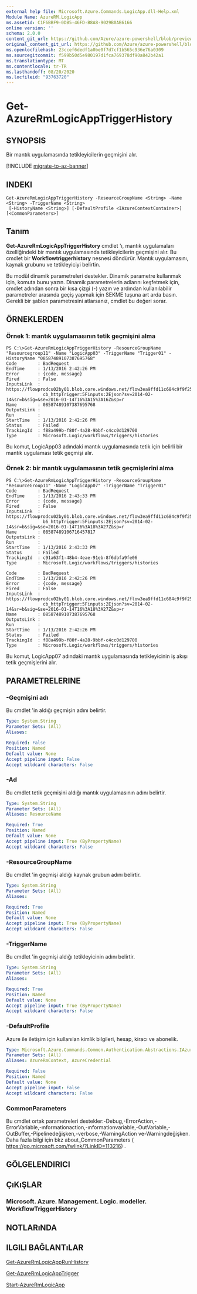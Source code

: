 ```yaml
---
external help file: Microsoft.Azure.Commands.LogicApp.dll-Help.xml
Module Name: AzureRM.LogicApp
ms.assetid: C1F6BBF9-0DB5-46FD-B8A8-9029B0AB6166
online version: ''
schema: 2.0.0
content_git_url: https://github.com/Azure/azure-powershell/blob/preview/src/ResourceManager/LogicApp/Commands.LogicApp/help/Get-AzureRmLogicAppTriggerHistory.md
original_content_git_url: https://github.com/Azure/azure-powershell/blob/preview/src/ResourceManager/LogicApp/Commands.LogicApp/help/Get-AzureRmLogicAppTriggerHistory.md
ms.openlocfilehash: 23ccef6dedf1a0be0f7d7cf1b565c936e76a0309
ms.sourcegitcommit: f599b50d5e980197d1fca769378df90a842b42a1
ms.translationtype: MT
ms.contentlocale: tr-TR
ms.lasthandoff: 08/20/2020
ms.locfileid: "93763720"
---
```

# Get-AzureRmLogicAppTriggerHistory

## SYNOPSIS
Bir mantık uygulamasında tetikleyicilerin geçmişini alır.

[!INCLUDE [migrate-to-az-banner](../../includes/migrate-to-az-banner.md)]

## INDEKI

```
Get-AzureRmLogicAppTriggerHistory -ResourceGroupName <String> -Name <String> -TriggerName <String>
 [-HistoryName <String>] [-DefaultProfile <IAzureContextContainer>] [<CommonParameters>]
```

## Tanım
**Get-AzureRmLogicAppTriggerHistory** cmdlet 'ı, mantık uygulamaları özelliğindeki bir mantık uygulamasında tetikleyicilerin geçmişini alır.
Bu cmdlet bir **Workflowtriggerhistory** nesnesi döndürür.
Mantık uygulamasını, kaynak grubunu ve tetikleyiciyi belirtin.

Bu modül dinamik parametreleri destekler.
Dinamik parametre kullanmak için, komuta bunu yazın.
Dinamik parametrelerin adlarını keşfetmek için, cmdlet adından sonra bir kısa çizgi (-) yazın ve ardından kullanılabilir parametreler arasında geçiş yapmak için SEKME tuşuna art arda basın.
Gerekli bir şablon parametresini atlarsanız, cmdlet bu değeri sorar.

## ÖRNEKLERDEN

### Örnek 1: mantık uygulamasının tetik geçmişini alma
```
PS C:\>Get-AzureRmLogicAppTriggerHistory -ResourceGroupName "Resourcegroup11" -Name "LogicApp03" -TriggerName "Trigger01" -HistoryName "08587489107387695768"
Code        : BadRequest
EndTime     : 1/13/2016 2:42:26 PM
Error       : {code, message}
Fired       : False
InputsLink  : https://flowprodcu02by01.blob.core.windows.net/flow3ea9ffd11c684c9f9f258b1a6ea5cb6020160113t000000zcontent/A7392_d1e831de68ac4ef89d19a40f05e663
              cb_httpTrigger:5Finputs:2Ejson?sv=2014-02-14&sr=b&sig=&se=2016-01-14T16%3A15%3A16Z&sp=r
Name        : 08587489107387695768
OutputsLink : 
Run         : 
StartTime   : 1/13/2016 2:42:26 PM
Status      : Failed
TrackingId  : f88a499b-f80f-4a28-9bbf-c4cc0d129700
Type        : Microsoft.Logic/workflows/triggers/histories
```

Bu komut, LogicApp03 adındaki mantık uygulamasında tetik için belirli bir mantık uygulaması tetik geçmişi alır.

### Örnek 2: bir mantık uygulamasının tetik geçmişlerini alma
```
PS C:\>Get-AzureRmLogicAppTriggerHistory -ResourceGroupName "ResourceGroup11" -Name "LogicApp07" -TriggerName "Trigger01"
Code        : BadRequest
EndTime     : 1/13/2016 2:43:33 PM
Error       : {code, message}
Fired       : False
InputsLink  : https://flowprodcu02by01.blob.core.windows.net/flow3ea9ffd11c684c9f9f258b1a6ea5cb6020160113t000000zcontent/CAB46_60e2ad0f0e1947e8b5798716914c5d
              b6_httpTrigger:5Finputs:2Ejson?sv=2014-02-14&sr=b&sig=&se=2016-01-14T16%3A18%3A27Z&sp=r
Name        : 08587489106716457817
OutputsLink : 
Run         : 
StartTime   : 1/13/2016 2:43:33 PM
Status      : Failed
TrackingId  : c91a63f1-48b4-4eae-91eb-8f6dbfa9fe06
Type        : Microsoft.Logic/workflows/triggers/histories

Code        : BadRequest
EndTime     : 1/13/2016 2:42:26 PM
Error       : {code, message}
Fired       : False
InputsLink  : https://flowprodcu02by01.blob.core.windows.net/flow3ea9ffd11c684c9f9f258b1a6ea5cb6020160113t000000zcontent/A7392_d1e831de68ac4ef89d19a40f05e663
              cb_httpTrigger:5Finputs:2Ejson?sv=2014-02-14&sr=b&sig=&se=2016-01-14T16%3A18%3A27Z&sp=r
Name        : 08587489107387695768
OutputsLink : 
Run         : 
StartTime   : 1/13/2016 2:42:26 PM
Status      : Failed
TrackingId  : f88a499b-f80f-4a28-9bbf-c4cc0d129700
Type        : Microsoft.Logic/workflows/triggers/histories
```

Bu komut, LogicApp07 adındaki mantık uygulamasında tetikleyicinin iş akışı tetik geçmişlerini alır.

## PARAMETRELERINE

### -Geçmişini adı
Bu cmdlet 'in aldığı geçmişin adını belirtir.

```yaml
Type: System.String
Parameter Sets: (All)
Aliases: 

Required: False
Position: Named
Default value: None
Accept pipeline input: False
Accept wildcard characters: False
```

### -Ad
Bu cmdlet tetik geçmişini aldığı mantık uygulamasının adını belirtir.

```yaml
Type: System.String
Parameter Sets: (All)
Aliases: ResourceName

Required: True
Position: Named
Default value: None
Accept pipeline input: True (ByPropertyName)
Accept wildcard characters: False
```

### -ResourceGroupName
Bu cmdlet 'in geçmişi aldığı kaynak grubun adını belirtir.

```yaml
Type: System.String
Parameter Sets: (All)
Aliases: 

Required: True
Position: Named
Default value: None
Accept pipeline input: True (ByPropertyName)
Accept wildcard characters: False
```

### -TriggerName
Bu cmdlet 'in geçmişi aldığı tetikleyicinin adını belirtir.

```yaml
Type: System.String
Parameter Sets: (All)
Aliases: 

Required: True
Position: Named
Default value: None
Accept pipeline input: True (ByPropertyName)
Accept wildcard characters: False
```

### -DefaultProfile
Azure ile iletişim için kullanılan kimlik bilgileri, hesap, kiracı ve abonelik.

```yaml
Type: Microsoft.Azure.Commands.Common.Authentication.Abstractions.IAzureContextContainer
Parameter Sets: (All)
Aliases: AzureRmContext, AzureCredential

Required: False
Position: Named
Default value: None
Accept pipeline input: False
Accept wildcard characters: False
```

### CommonParameters
Bu cmdlet ortak parametreleri destekler:-Debug,-ErrorAction,-ErrorVariable,-ınformationaction,-ınformationvariable,-OutVariable,-OutBuffer,-Pipelinedeğişken,-verbose,-WarningAction ve-Warningdeğişken. Daha fazla bilgi için bkz about_CommonParameters ( https://go.microsoft.com/fwlink/?LinkID=113216) .

## GÖLGELENDIRICI

## ÇıKıŞLAR

### Microsoft. Azure. Management. Logic. modeller. WorkflowTriggerHistory

## NOTLARıNDA

## ILGILI BAĞLANTıLAR

[Get-AzureRmLogicAppRunHistory](./Get-AzureRmLogicAppRunHistory.md)

[Get-AzureRmLogicAppTrigger](./Get-AzureRmLogicAppTrigger.md)

[Start-AzureRmLogicApp](./Start-AzureRmLogicApp.md)


